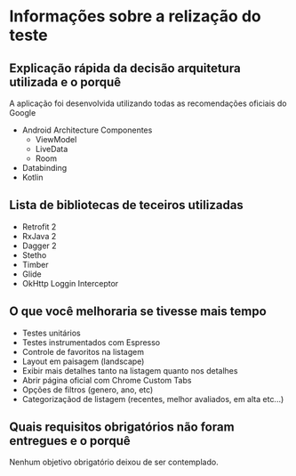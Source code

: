 Informações sobre a relização do teste
===================

Explicação rápida da decisão arquitetura utilizada e o porquê
-------------

A aplicação foi desenvolvida utilizando todas as recomendações oficiais do Google
 - Android Architecture Componentes
  	 - ViewModel
  	 - LiveData
  	 - Room
 - Databinding
 - Kotlin

Lista de bibliotecas de teceiros utilizadas
-------------
 - Retrofit 2
 - RxJava 2
 - Dagger 2
 - Stetho
 - Timber
 - Glide
 - OkHttp Loggin Interceptor


O que você melhoraria se tivesse mais tempo
-------------
 - Testes unitários
 - Testes instrumentados com Espresso
 - Controle de favoritos na listagem
 - Layout em paisagem (landscape)
 - Exibir mais detalhes tanto na listagem quanto nos detalhes
 - Abrir página oficial com Chrome Custom Tabs
 - Opções de filtros (genero, ano, etc)
 - Categorizaçãod de listagem (recentes, melhor avaliados, em alta etc...)

Quais requisitos obrigatórios não foram entregues e o porquê
-------------

Nenhum objetivo obrigatório deixou de ser contemplado.